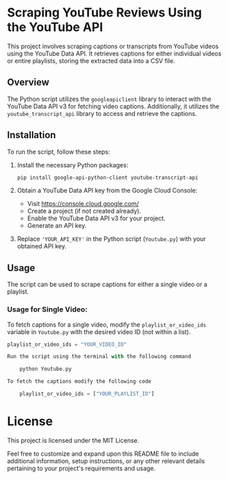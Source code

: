 # Scraping YouTube Reviews Using the YouTube API

This project involves scraping captions or transcripts from YouTube videos using the YouTube Data API. It retrieves captions for either individual videos or entire playlists, storing the extracted data into a CSV file.

## Overview

The Python script utilizes the `googleapiclient` library to interact with the YouTube Data API v3 for fetching video captions. Additionally, it utilizes the `youtube_transcript_api` library to access and retrieve the captions.

## Installation

To run the script, follow these steps:

1. Install the necessary Python packages:

    ```bash
    pip install google-api-python-client youtube-transcript-api
    ```

2. Obtain a YouTube Data API key from the Google Cloud Console:
   - Visit https://console.cloud.google.com/
   - Create a project (if not created already).
   - Enable the YouTube Data API v3 for your project.
   - Generate an API key.

3. Replace `'YOUR_API_KEY'` in the Python script (`Youtube.py`) with your obtained API key.

## Usage

The script can be used to scrape captions for either a single video or a playlist.

### Usage for Single Video:

To fetch captions for a single video, modify the `playlist_or_video_ids` variable in `Youtube.py` with the desired video ID (not within a list).

```python
playlist_or_video_ids = "YOUR_VIDEO_ID"

Run the script using the terminal with the following command

    python Youtube.py 

To fetch the captions modify the following code

    playlist_or_video_ids = ["YOUR_PLAYLIST_ID"]

```

# License

This project is licensed under the MIT License.

Feel free to customize and expand upon this README file to include additional information, setup instructions, or any other relevant details pertaining to your project's requirements and usage.


